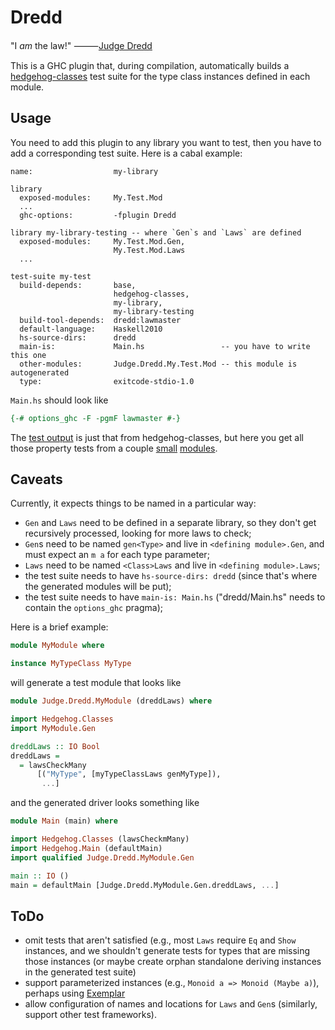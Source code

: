 # Dredd

"I _am_ the law!" ⸻[Judge Dredd](https://en.wikipedia.org/wiki/Judge_Dredd)

This is a GHC plugin that, during compilation, automatically builds a
[hedgehog-classes](https://github.com/hedgehogqa/haskell-hedgehog-classes) test
suite for the type class instances defined in each module.

## Usage

You need to add this plugin to any library you want to test, then you have to
add a corresponding test suite. Here is a cabal example:

```
name:                  my-library

library
  exposed-modules:     My.Test.Mod
  ...
  ghc-options:         -fplugin Dredd

library my-library-testing -- where `Gen`s and `Laws` are defined
  exposed-modules:     My.Test.Mod.Gen,
                       My.Test.Mod.Laws
  ...

test-suite my-test
  build-depends:       base,
                       hedgehog-classes,
                       my-library,
                       my-library-testing
  build-tool-depends:  dredd:lawmaster
  default-language:    Haskell2010
  hs-source-dirs:      dredd
  main-is:             Main.hs                 -- you have to write this one
  other-modules:       Judge.Dredd.My.Test.Mod -- this module is autogenerated
  type:                exitcode-stdio-1.0
```

`Main.hs` should look like
```haskell
{-# options_ghc -F -pgmF lawmaster #-}
```

The [test output](data/test-dredd.log) is just that from hedgehog-classes, but here you get all those property tests from a couple [small](test-lib/My/Test/Mod.hs) [modules](test-lib/My/Test/ModF.hs).

## Caveats

Currently, it expects things to be named in a particular way:

- `Gen` and `Laws` need to be defined in a separate library, so they don't get recursively processed, looking for more laws to check;
- `Gen`s need to be named `gen<Type>` and live in `<defining module>.Gen`, and must expect an `m a` for each type parameter;
- `Laws` need to be named `<Class>Laws` and live in `<defining module>.Laws`;
- the test suite needs to have `hs-source-dirs: dredd` (since that's where the generated modules will be put);
- the test suite needs to have `main-is: Main.hs` ("dredd/Main.hs" needs to contain the `options_ghc` pragma);

Here is a brief example:
```haskell
module MyModule where

instance MyTypeClass MyType
```
will generate a test module that looks like
```haskell
module Judge.Dredd.MyModule (dreddLaws) where

import Hedgehog.Classes
import MyModule.Gen

dreddLaws :: IO Bool
dreddLaws =
  = lawsCheckMany
      [("MyType", [myTypeClassLaws genMyType]),
       ...]
```
and the generated driver looks something like
```haskell
module Main (main) where

import Hedgehog.Classes (lawsCheckmMany)
import Hedgehog.Main (defaultMain)
import qualified Judge.Dredd.MyModule.Gen

main :: IO ()
main = defaultMain [Judge.Dredd.MyModule.Gen.dreddLaws, ...]
```

## ToDo

- omit tests that aren't satisfied (e.g., most `Laws` require `Eq` and `Show` instances, and we shouldn't generate tests for types that are missing those instances (or maybe create orphan standalone deriving instances in the generated test suite)
- support parameterized instances (e.g., `Monoid a => Monoid (Maybe a)`), perhaps using [Exemplar](https://github.com/matt-noonan/exemplar)
- allow configuration of names and locations for `Laws` and `Gen`s (similarly, support other test frameworks).
